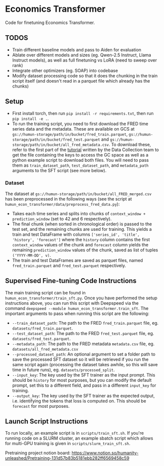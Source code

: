 # Economics Transformer
Code for finetuning Economics Transformer.

## TODOS
- Train different baseline models and pass to Aiden for evaluation
- Ablate over different models and sizes (eg. Qwen-2.5 Instruct, Llama Instruct models), as well as full finetuning vs LoRA (need to sweep over rank)
- Integrate other optimizers (eg. SOAP) into codebase
- Modify dataset processing code so that it does the chunking in the train script itself (and doesn't read in a parquet file which already has the chunks)

## Setup

- First install torch, then run `pip install -r requirements.txt`, then run `pip install -e .`.
- To run the training script, you need to first download the FRED time series data and the metadata. These are available on GCS at `gs://humun-storage/path/in/bucket/fred_train.parquet`, `gs://humun-storage/path/in/bucket/fred_test.parquet` and `gs://humun-storage/path/in/bucket/all_fred_metadata.csv`. To download these, refer to the first part of the [tutorial](https://humanity-unleashed.notion.site/FRED-Time-Series-Scraping-Tutorial-51774df4e0a5484e8458ae4665e53664) written by the Data Collection team to get the file containing the keys to access the GC space as well as a python example script to download both files. You will need to pass them as `train_dataset_path`, `test_dataset_path`, and `metadata_path` arguments to the SFT script (see more below).

### Dataset
The dataset at `gs://humun-storage/path/in/bucket/all_FRED_merged.csv` has been preprocessed in the following ways (see the script at `humun_econ_transformer/data/preprocess_fred_data.py`):
- Takes each time series and splits into chunks of `context_window + prediction_window` (set to 42 and 6 respectively).
- The final chunk (when sorted in chronological order) is passed to the test set, and the remaining chunks are used for training. This yields a train and test DataFrame with columns `['series_id', 'title', 'history', 'forecast']` where the `history` column contains the first `context_window` values of the chunk and `forecast` column yields the remaining `prediction_window` values of the chunk, saved as list of tuples `('YYYY-MM-DD', v)`.
- The train and test DataFrames are saved as parquet files, named `fred_train.parquet` and `fred_test.parquet` respectively.

## Supervised Fine-tuning Code Instructions

The main training script can be found in `humun_econ_transformer/train_sft.py`. Once you have performed the setup instructions above, you can run this script with Deepspeed via the command `deepspeed --module humun_econ_transformer.train_sft`. The important arguments to pass when running this script are the following:
 * `--train_dataset_path`: The path to the FRED `fred_train.parquet` file, eg. `datasets/fred_train.parquet`.
 * `--test_dataset_path`: The path to the FRED `fred_test.parquet` file, eg. `datasets/fred_test.parquet`.
 * `--metadata_path`: The path to the FRED metadata `metadata.csv` file, eg. `datasets/all_fred_metadata.csv`
 * `--processed_dataset_path`: An optional argument to set a folder path to save the processed SFT dataset so it will be retrieved if you run the same script again (processing the dataset takes awhile, so this will save time in future runs), eg. `datasets/processed_split`.
 * `--input_key`: The key used by the SFT trainer as the input prompt. This should be `history` for most purposes, but you can modify the default prompt, set this to a different field, and pass in a different `input_key` for training.
 * `--output_key`: The key used by the SFT trainer as the expected output, i.e. identifying the tokens that loss is computed on. This should be `forecast` for most purposes.


## Launch Script Instructions

To run locally, an example script is in `scripts/train_sft.sh`. If you're running code on a SLURM cluster, an example sbatch script which allows for multi-GPU training is given in `scripts/slurm_train_sft.sh`.

Pretraining project notion board: https://www.notion.so/humanity-unleashed/Pretraining-131d57b83b5181ebb282ff6569458c59




